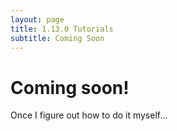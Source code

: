 ```yaml
---
layout: page
title: 1.13.0 Tutorials
subtitle: Coming Soon
---
```


# Coming soon!
Once I figure out how to do it myself...
